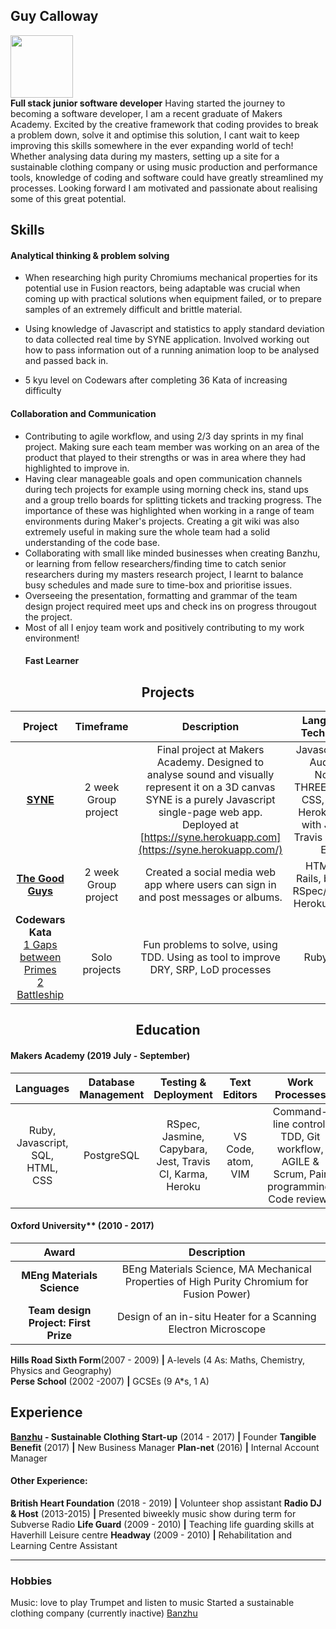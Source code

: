 ## Guy Calloway
<a href='https://github.com/GuyCalloway' align="center" ><img src='https://avatars3.githubusercontent.com/u/51092029?s=460&v=4' width='100'></a></br>
**Full stack junior software developer**
Having started the  journey to becoming a software developer, I am a recent graduate of Makers Academy. Excited by the creative framework that coding provides to break a problem down, solve it and optimise this solution, I cant wait to keep improving this skills somewhere in the ever expanding world of tech!
Whether analysing data during my masters, setting up a site for a sustainable clothing company or using music production and performance tools, knowledge of coding and software could have greatly streamlined my processes. Looking forward I am motivated and passionate about realising some of this great potential. 

## Skills

#### Analytical thinking & problem solving

-  When researching high purity Chromiums mechanical properties for its potential use in Fusion reactors, being adaptable was crucial when coming up with practical solutions when equipment failed, or to prepare samples of an extremely difficult and brittle material.

- Using knowledge of Javascript and statistics to apply standard deviation to data collected real time by SYNE application. Involved working out how to pass information out of a running animation loop to be analysed and passed back in. 

- 5 kyu level on Codewars after completing 36 Kata of increasing difficulty

#### Collaboration and Communication
- Contributing to agile workflow, and using 2/3 day sprints in my final project. Making sure each team member was working on an area of the product that played to their strengths or was in area where they had highlighted to improve in.
-   Having clear manageable goals and open communication channels during tech projects for example using morning check ins, stand ups and a group trello boards for splitting tickets and tracking progress. The importance of these was highlighted when working in a range of team environments during Maker's projects. Creating a git wiki was also extremely useful in making sure the whole team had a solid understanding of the code base. 
- Collaborating with small like minded businesses when creating Banzhu, or learning from fellow researchers/finding time to catch senior researchers during my masters research project, I learnt to balance busy schedules and made sure to time-box and prioritise issues. 
- Overseeing the presentation, formatting and grammar of the team design project required meet ups and check ins on progress througout the project.
- Most of all I enjoy team work and positively contributing to my work environment!
  #### Fast Learner
  
<h2 align="center"> Projects</h2>

|**Project**|**Timeframe**|**Description**|**Languages & Technologies**|
|:-----:|:-----:|:-----:|:-----:|
|[**SYNE**](https://github.com/joaoag/react_front_end_hhh)</br>| 2 week</br> Group project| Final project at Makers Academy. Designed to analyse sound and visually represent it on a 3D canvas SYNE is a purely Javascript single-page web app. Deployed at [https://syne.herokuapp.com](https://syne.herokuapp.com/) | Javascript, Web Audio API, Node.js, THREE.js, HTML, CSS, DAT.gui, Heroku, Tested with Jasmine, Travis CI, Karma, ESlint
|[**The Good Guys**](https://github.com/GuyCalloway/acebook-good-guys)| 2 week </br> Group project | Created a social media web app where users can sign in and post messages or albums. | HTML, CSS, Rails, bootstrap, RSpec/Capybara, Heroku, Travis CI
|**Codewars Kata**<br>[1 Gaps between Primes](https://github.com/GuyCalloway/TDD-Practise-5-Gap-in-Primes)<br> [2 Battleship](https://github.com/GuyCalloway/TDD-Practise_Battleship)| </br>Solo projects | Fun problems to solve,  using TDD. Using as tool to improve DRY, SRP, LoD processes |Ruby, RSpec |

<h2 align="center"> Education</h2>

#### Makers Academy (2019 July - September) 

|**Languages**|**Database Management**|**Testing & Deployment**|**Text Editors**|**Work Processes**|
|:-----:|:-----:|:-----:|:-----:|:-----:|
|Ruby, Javascript, SQL, HTML, CSS|PostgreSQL| RSpec, Jasmine, Capybara, Jest, Travis CI, Karma, Heroku | VS Code, atom, VIM | Command-line control, TDD, Git workflow, AGILE & Scrum, Pair programming, Code reviews

#### Oxford University** (2010 - 2017)
|Award| Description|
|:-----:|:-----:|
 |**MEng Materials Science**| BEng Materials Science, MA Mechanical Properties of High Purity Chromium for Fusion Power)
 |**Team design Project: First Prize**| Design of an in-situ Heater for a Scanning Electron Microscope
 
 
**Hills Road Sixth Form**(2007 - 2009) **|** A-levels (4 As: Maths, Chemistry, Physics and Geography)</br>
**Perse School** (2002 -2007) **|** GCSEs (9 A*s, 1 A)

## Experience
**[Banzhu](www.twitter.com/banzhu_uk) - Sustainable Clothing Start-up**  (2014 - 2017) **|** Founder
**Tangible Benefit**  (2017)  **|** New Business Manager
**Plan-net**  (2016)  **|** Internal Account Manager

#### Other Experience:
**British Heart Foundation** (2018 - 2019) **|** Volunteer shop assistant
**Radio DJ & Host** (2013-2015) **|** Presented biweekly music show during term for Subverse Radio
**Life Guard** (2009 - 2010) **|** Teaching life guarding skills at Haverhill Leisure centre
**Headway** (2009 - 2010) **|** Rehabilitation and Learning Centre Assistant 

 ----
### Hobbies
Music: love to play Trumpet and listen to music
Started a sustainable clothing company (currently inactive) [Banzhu](www.twitter.com/banzhu_uk)

